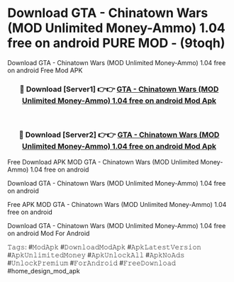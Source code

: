 # Download GTA - Chinatown Wars (MOD Unlimited Money-Ammo) 1.04 free on android PURE MOD - (9toqh)
Download GTA - Chinatown Wars (MOD Unlimited Money-Ammo) 1.04 free on android Free Mod APK

<div align="center">
<h3>🔴 Download [Server1] 👉👉 <a href="https://apk-comot.site?title=GTA_-_Chinatown_Wars_(MOD_Unlimited_Money-Ammo)_1.04_free_on_android">GTA - Chinatown Wars (MOD Unlimited Money-Ammo) 1.04 free on android Mod Apk</a></h3><br>

<h3>🔴 Download [Server2] 👉👉 <a href="https://apk-comot.site?title=GTA_-_Chinatown_Wars_(MOD_Unlimited_Money-Ammo)_1.04_free_on_android">GTA - Chinatown Wars (MOD Unlimited Money-Ammo) 1.04 free on android Mod Apk</a></h3>
</div>


Free Download APK MOD GTA - Chinatown Wars (MOD Unlimited Money-Ammo) 1.04 free on android

Download GTA - Chinatown Wars (MOD Unlimited Money-Ammo) 1.04 free on android 

Free APK MOD GTA - Chinatown Wars (MOD Unlimited Money-Ammo) 1.04 free on android 

Download GTA - Chinatown Wars (MOD Unlimited Money-Ammo) 1.04 free on android Mod For Android

𝚃𝚊𝚐𝚜: #𝙼𝚘𝚍𝙰𝚙𝚔 #𝙳𝚘𝚠𝚗𝚕𝚘𝚊𝚍𝙼𝚘𝚍𝙰𝚙𝚔 #𝙰𝚙𝚔𝙻𝚊𝚝𝚎𝚜𝚝𝚅𝚎𝚛𝚜𝚒𝚘𝚗 #𝙰𝚙𝚔𝚄𝚗𝚕𝚒𝚖𝚒𝚝𝚎𝚍𝙼𝚘𝚗𝚎𝚢 #𝙰𝚙𝚔𝚄𝚗𝚕𝚘𝚌𝚔𝙰𝚕𝚕 #𝙰𝚙𝚔𝙽𝚘𝙰𝚍𝚜 #𝚄𝚗𝚕𝚘𝚌𝚔𝙿𝚛𝚎𝚖𝚒𝚞𝚖 #𝙵𝚘𝚛𝙰𝚗𝚍𝚛𝚘𝚒𝚍 #𝙵𝚛𝚎𝚎𝙳𝚘𝚠𝚗𝚕𝚘𝚊𝚍 #home_design_mod_apk